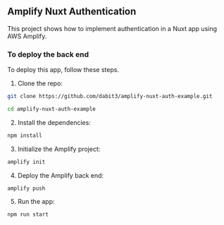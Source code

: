 ## Amplify Nuxt Authentication

This project shows how to implement authentication in a Nuxt app using AWS Amplify.

### To deploy the back end

To deploy this app, follow these steps.

1. Clone the repo:

```sh
git clone https://github.com/dabit3/amplify-nuxt-auth-example.git

cd amplify-nuxt-auth-example
```

2. Install the dependencies:

```sh
npm install
```

3. Initialize the Amplify project:

```sh
amplify init
```

4. Deploy the Amplify back end:

```sh
amplify push
```

5. Run the app:

```sh
npm run start
```